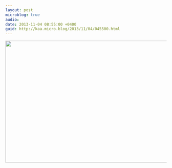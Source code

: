 ```yaml
---
layout: post
microblog: true
audio: 
date: 2013-11-04 08:55:00 +0400
guid: http://kaa.micro.blog/2013/11/04/045500.html
---
```

<img src="http://www.kaa.bz/uploads/2018/806ddc15fe.jpg" alt="" width="840" height="382" class="alignnone size-full wp-image-992" />
